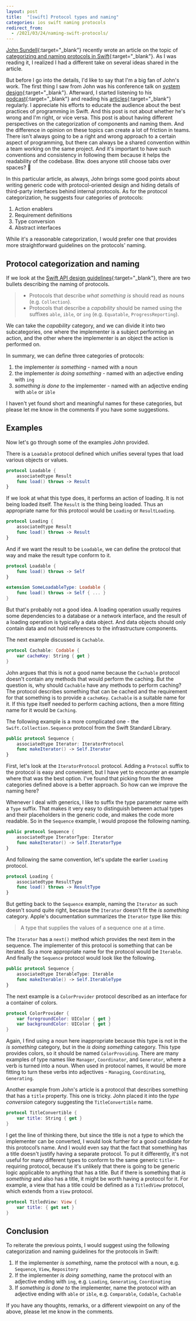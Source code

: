 ```yaml
---
layout: post
title:  "[swift] Protocol types and naming"
categories: ios swift naming protocols
redirect_from:
  - /2021/03/24/naming-swift-protocols/
---
```


[John Sundell](https://www.swiftbysundell.com/about/){:target="_blank"}<!-- markup clean_ --> recently wrote an article on the topic of [categorizing and naming protocols in Swift](https://www.swiftbysundell.com/articles/different-categories-of-swift-protocols/){:target="_blank"}<!-- markup clean_ -->. As I was reading it, I realized I had a different take on several ideas shared in the article.

But before I go into the details, I'd like to say that I'm a big fan of John's work. The first thing I saw from John was his conference talk on [system design](https://www.swiftbysundell.com/videos/the-lost-art-of-system-design/){:target="_blank"}<!-- markup clean_ -->. Afterward, I started listening to his [podcast](https://www.swiftbysundell.com/podcast/){:target="_blank"}<!-- markup clean_ --> and reading his [articles](https://www.swiftbysundell.com/articles/){:target="_blank"}<!-- markup clean_ --> regularly. I appreciate his efforts to educate the audience about the best practices of programming in Swift. And this post is not about whether he's wrong and I'm right, or vice versa. This post is about having different perspectives on the categorization of components and naming them. And the difference in opinion on these topics can create a lot of friction in teams. There isn't always going to be a right and wrong approach to a certain aspect of programming, but there can always be a shared convention within a team working on the same project. And it's important to have such conventions and consistency in following them because it helps the readability of the codebase. Btw. does anyone still choose tabs over spaces? 🙊

In this particular article, as always, John brings some good points about writing generic code with protocol-oriented design and hiding details of third-party interfaces behind internal protocols. As for the protocol categorization, he suggests four categories of protocols:
1. Action enablers
2. Requirement definitions
3. Type conversion
4. Abstract interfaces

While it's a reasonable categorization, I would prefer one that provides more straightforward guidelines on the protocols' naming.

Protocol categorization and naming
----------------------------------

If we look at the [Swift API design guidelines](https://swift.org/documentation/api-design-guidelines/){:target="_blank"}<!-- markup clean_ -->, there are two bullets describing the naming of protocols.

> - Protocols that describe *what something is* should read as nouns (e.g. `Collection`).
> - Protocols that describe a *capability* should be named using the suffixes `able`, `ible`, or `ing` (e.g. `Equatable`, `ProgressReporting`).

We can take the *capability* category, and we can divide it into two subcategories, one where the implementer is a subject performing an action, and the other where the implementer is an object the action is performed on.

In summary, we can define three categories of protocols:
1. the implementer *is something* - named with a noun
2. the implementer *is doing something* - named with an adjective ending with `ing`
3. *something is done to* the implementer - named with an adjective ending with `able` or `ible`

I haven't yet found short and meaningful names for these categories, but please let me know in the comments if you have some suggestions.

Examples
--------

Now let's go through some of the examples John provided.

There is a `Loadable` protocol defined which unifies several types that load various objects or values.

```swift
protocol Loadable {
    associatedtype Result
    func load() throws -> Result
}
```

If we look at what this type does, it performs an action of loading. It is not being loaded itself. The `Result` is the thing being loaded. Thus an appropriate name for this protocol would be `Loading` or `ResultLoading`.

```swift
protocol Loading {
    associatedtype Result
    func load() throws -> Result
}
```

And if we want the result to be `Loadable`, we can define the protocol that way and make the result type conform to it.

```swift
protocol Loadable {
    func load() throws -> Self
}

extension SomeLoadableType: Loadable {
    func load() throws -> Self { ... }
}
```

But that's probably not a good idea. A loading operation usually requires some dependencies to a database or a network interface, and the result of a loading operation is typically a data object. And data objects should only contain data and not hold references to the infrastructure components.

The next example discussed is `Cachable`.

```swift
protocol Cachable: Codable {
    var cacheKey: String { get }
}
```

John argues that this is not a good name because the `Cachable` protocol doesn't contain any methods that would perform the caching. But the question is, why should `Cachable` have any methods to perform caching? The protocol describes something that can be cached and the requirement for that something is to provide a `cacheKey`. `Cachable` is a suitable name for it. If this type itself needed to perform caching actions, then a more fitting name for it would be `Caching`.

The following example is a more complicated one - the `Swift.Collection.Sequence` protocol from the Swift Standard Library.

```swift
public protocol Sequence {
    associatedtype Iterator: IteratorProtocol
    func makeIterator() -> Self.Iterator
}
```

First, let's look at the `IteratorProtocol` protocol. Adding a `Protocol` suffix to the protocol is easy and convenient, but I have yet to encounter an example where that was the best option. I've found that picking from the three categories defined above is a better approach. So how can we improve the naming here?

Whenever I deal with generics, I like to suffix the type parameter name with a `Type` suffix. That makes it very easy to distinguish between actual types and their placeholders in the generic code, and makes the code more readable. So in the `Sequence` example, I would propose the following naming.

```swift
public protocol Sequence {
    associatedtype IteratorType: Iterator
    func makeIterator() -> Self.IteratorType
}
```

And following the same convention, let's update the earlier `Loading` protocol.

```swift
protocol Loading {
    associatedtype ResultType
    func load() throws -> ResultType
}
```

But getting back to the `Sequence` example, naming the `Iterator` as such doesn't sound quite right, because the `Iterator` doesn't fit the *is something* category. Apple's documentation summarizes the `Iterator` type like this:

> A type that supplies the values of a sequence one at a time.

The `Iterator` has a `next()` method which provides the next item in the sequence. The implementer of this protocol is something that can be iterated. So a more appropriate name for the protocol would be `Iterable`. And finally the `Sequence` protocol would look like the following.

```swift
public protocol Sequence {
    associatedtype IterableType: Iterable
    func makeIterable() -> Self.IterableType
}
```

The next example is a `ColorProvider` protocol described as an interface for a container of colors.

```swift
protocol ColorProvider {
    var foregroundColor: UIColor { get }
    var backgroundColor: UIColor { get }
}
```

Again, I find using a noun here inappropriate because this type is not in the *is something* category, but in the *is doing something* category. This type provides colors, so it should be named `ColorProviding`. There are many examples of type names like `Manager`, `Coordinator`, and `Generator`, where a verb is turned into a noun. When used in protocol names, it would be more fitting to turn these verbs into adjectives - `Managing`, `Coordinating`, `Generating`.

Another example from John's article is a protocol that describes something that has a `title` property. This one is tricky. John placed it into the *type conversion* category suggesting the `TitleConvertible` name.

```swift
protocol TitleConvertible {
    var title: String { get }
}
```

I get the line of thinking there, but since the title is not a type to which the implementer can be converted, I would look further for a good candidate for this protocol’s name.   And I would even say that the fact that something has a title doesn't justify having a separate protocol. To put it differently, it's not useful for many different types to conform to the same generic `title`-requiring protocol, because it's unlikely that there is going to be generic logic applicable to anything that has a title. But if there is something that *is something* and also has a title, it might be worth having a protocol for it. For example, a view that has a title could be defined as a `TitledView` protocol, which extends from a `View` protocol.

```swift
protocol TitledView: View {
    var title: { get set }
}
```

Conclusion
----------

To reiterate the previous points, I would suggest using the following categorization and naming guidelines for the protocols in Swift:
1. If the implementer *is something*, name the protocol with a noun, e.g. `Sequence`, `View`, `Repository`
2. If the implementer *is doing something*, name the protocol with an adjective ending with `ing`, e.g. `Loading`, `Generating`, `Coordinating`
3. If *something is done to* the implementer, name the protocol with an adjective ending with `able` or `ible`, e.g. `Comparable`, `Codable`, `Cachable`

If you have any thoughts, remarks, or a different viewpoint on any of the above, please let me know in the comments.